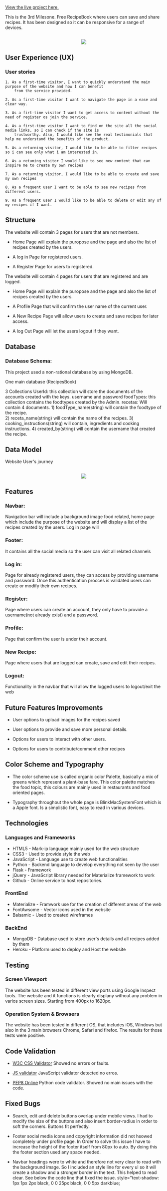 

[View the live project here.](http://tastemyfood.herokuapp.com/get_recetas)

This is the 3rd Milesone.
Free RecipeBook where users can save and share recipes. It has been designed so it can be responsive for a range of devices.

<h2 align="center"><img src="https://github.com/andna5980/myfood/blob/main/assets/images/Tastemyfood-mockup.png"></h2>


## User Experience (UX)

### User stories

    1. As a first-time visitor, I want to quickly understand the main purpose of the website and how I can benefit 
        from the service provided.

    2. As a first-time visitor I want to navigate the page in a ease and clear way.
    
    3. As a firt-time visitor I want to get access to content without the need of register os join the service. 

    4. As a first-time visitor I want to find on the site all the social media links, so I can check if the site is 
        trustworthy. Also, I would like see the real testimonials that help me understand the benefits of the product.

    5. As a returning visitor, I would like to be able to filter recipes so i can see only what i am interested in.
    
    6. As a retuning visitor I would like to see new content that can inspire me to create my own recipes 
    
    7. As a returning visitor, I would like to be able to create and save my own recipes 
    
    8. As a frequent user I want to be able to see new recipes from different users.
    
    9. As a frequent user I would like to be able to delete or edit any of my recipes if I want.  
    
    
## Structure

The website will contain 3 pages for users that are not members.

- Home Page will explain the puropose and the page and also the list of recipes created by the users.

- A log in Page for registered users.

- A Register Page for users to registered.

The website will contain 4 pages for users that are registered and are logged.

- Home Page will explain the puropose and the page and also the list of recipes created by the users.

- A Profile Page that will confirm the user name of the current user.

- A New Recipe Page will allow users to create and save recipes for later access.

- A log Out Page will let the users logout if they want.


## Database

### Database Schema:

This project used a non-rational database by using MongoDB. 

One main database (RecipesBook)


3 Collections
    UserId: this collection will store the documents of the accounts created with the keys. username and password 
    foodTypes: this collection contains the foodtypes created by the Admin. 
    recetas: Will contain 4 documents. 
        1) foodType_name(string) will contain the foodtype of the recipe.  
        2) receta_name(string) will contain the name of the recipes.
        3) cooking_instructions(string) will contain, ingredients and cooking instructions.
        4) created_by(string) will contain the username that created the recipe.

## Data Model

Website User's journey
<h2 align="center"><img src="https://github.com/andna5980/myfood/blob/main/assets/wireframes/data-model.png"></h2>

## Features

### Navbar:

Navigation bar will include a background image food related, home page which include the purpose of the website and will display a list of the recipes created by the users. Log in page will   

### Footer:

It contains all the social media so the user can visit all related channels

### Log in:

Page for already registered users, they can access by providing username and password. Once this authentication procces is validated users can create or modify their own recipes.

### Register:

Page where users can create an account, they only have to provide a username(not already exist) and a password.

### Profile:

Page that confirm the user is under their account.

### New Recipe:

Page where users that are logged can create, save and edit their recipes.

### Logout:

Functionality in the navbar that will allow the logged users to logout/exit the web 

## Future Features Improvements

- User options to upload images for the recipes saved

- User options to provide and save more personal details.

- Options for users to interact with other users.

- Options for users to contribute/comment other recipes


## Color Scheme and Typography

- The color scheme use is called organic color Palette, basically a mix of greens which represent a plant-base fare. 
  This color palette matches the food topic, this colours are mainly used in restaurants and food oriented pages.

- Typography throughout the whole page is BlinkMacSystemFont which is a Apple font. Is a simplistic font, easy to read in various devices.

## Technologies
### Languages and Frameworks

- HTML5 - Mark-ip language mainly used for the web structure
- CSS3 - Used to provide style the web
- JavaScript - Language use to create web functionalities 
- Python - Backend language to develop everything not seen by the user
- Flask - Framework
- jQuery - JavaScript library needed for Materialize framework to work  
- Github - Online service to host repositories.

### FrontEnd

- Materialize - Framwork use for the creation of different areas of the web
- FontAwsome - Vector icons used in the website
- Balsamic - Used to created wireframes

### BackEnd

- MongoDB - Database used to store user's details and all recipes added by them
- Heroku - Platform used to deploy and Host the website

## Testing

### Screen Viewport

The website has been tested in different view ports using Google Inspect tools. The website and it functions is clearly displany without any problem in varios 
screen sizes. Starting from 400px to 1620px. 

### Operation System & Browsers

The website has been tested in different OS, that includes iOS, Windows but also in the 3 main browsers Chrome, Safari and firefox. 
The results for those tests were positive.

## Code Validation

- [W3C CSS Validator](https://jigsaw.w3.org/css-validator/#validate_by_input) Showed no errors or faults.

- [JS validator](https://jshint.com) JavaScript validator detected no erros.

- [PEP8 Online](http://pep8online.com) Python code validator. Showed no main issues with the code.

## Fixed Bugs

- Search, edit and delete buttons overlap under mobile views. I had to modify the size of the buttons and also insert border-radius in order to soft the corners.
  Buttons fit perfectly.

- Footer social media icons and copyright information did not hsowed completely under profile page. In Order to solve this issue I have to increase the height of     the footer itself from 80px to auto. By doing this the footer section used any space needed. 

- Navbar headings were to white and therefore not very clear to read with the background image. So I included an style line for every ul so it will create a shadow   and a stronger border in the text. This helped to read clear. 
  See below the code line that fixed the issue.
  style="text-shadow: 1px 1px 2px black, 0 0 25px black, 0 0 5px darkblue;




















